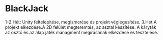 # BlackJack
1-2.Hét:
  Unity feltelepítése, megismerése és projekt véglegesítése.
3.Hét
  A projekt elkezdése.A 2D felület megteremtés, az asztal készítése. A káryták az osztó és az alap játék managment megírásának elkezdése és tesztelése.
